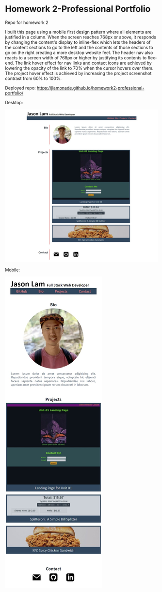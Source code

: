 # Homework 2-Professional Portfolio

Repo for homework 2

I built this page using a mobile first design pattern where all elements are justified in a column. When the screen reaches 768px or above, it responds by changing the content's display to inline-flex which lets the headers of the content sections to go to the left and the contents of those sections to go on the right creating a more desktop website feel.
The header nav also reacts to a screen width of 768px or higher by justifying its contents to flex-end. The link hover effect for nav links and contact icons are achieved by lowering the opacity of the link to 70% when the cursor hovers over them. The project hover effect is achieved by increasing the project screenshot contrast from 60% to 100%.

Deployed repo: https://jlamonade.github.io/homework2-professional-portfolio/

Desktop:

![desktop preview](./assets/images/preview_desktop.jpeg)

Mobile:

![mobile preview](./assets/images/preview_mobile.jpeg)
